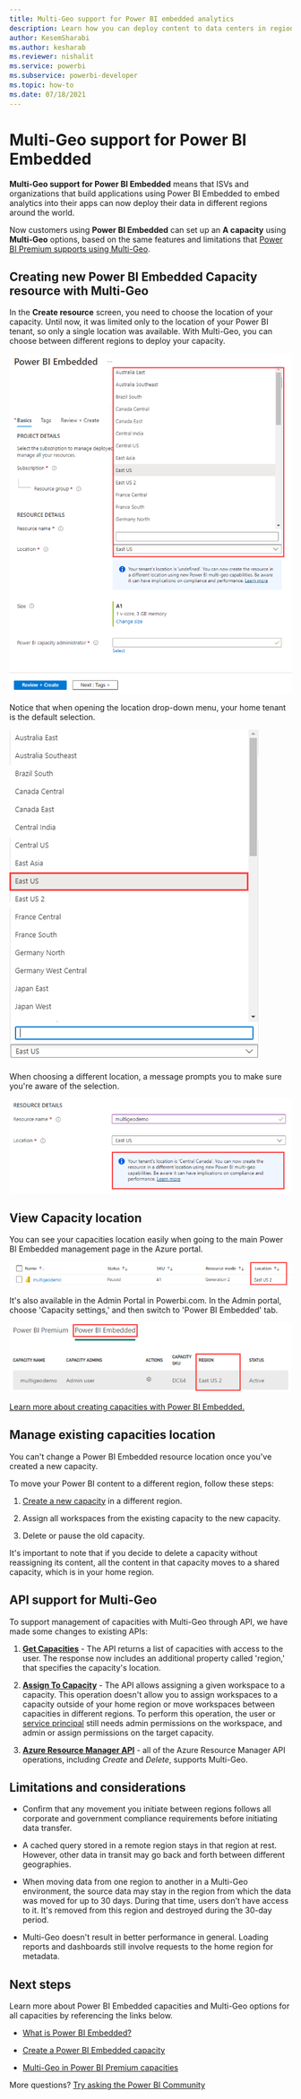 ```yaml
---
title: Multi-Geo support for Power BI embedded analytics
description: Learn how you can deploy content to data centers in regions other than the home region of your Power BI embedded analytics solution. Use Multi-Geo support. 
author: KesemSharabi
ms.author: kesharab
ms.reviewer: nishalit
ms.service: powerbi
ms.subservice: powerbi-developer
ms.topic: how-to
ms.date: 07/18/2021
---
```


# Multi-Geo support for Power BI Embedded

**Multi-Geo support for Power BI Embedded** means that ISVs and organizations that build applications using Power BI Embedded to embed analytics into their apps can now deploy their data in different regions around the world.

Now customers using **Power BI Embedded** can set up an **A capacity** using **Multi-Geo** options, based on the same features and limitations that [Power BI Premium supports using Multi-Geo](../../admin/service-admin-premium-Multi-Geo.md).

## Creating new Power BI Embedded Capacity resource with Multi-Geo

In the **Create resource** screen, you need to choose the location of your capacity. Until now, it was limited only to the location of your Power BI tenant, so only a single location was available. With Multi-Geo, you can choose between different regions to deploy your capacity.

![Power BI Embedded Multi-Geo setup](media/embedded-multi-geo/pbie-multi-geo-setup.png)

Notice that when opening the location drop-down menu, your home tenant is the default selection.
  
![Power BI Embedded Multi Geo default location](media/embedded-multi-geo/pbie-multi-geo-default-location.png)

When choosing a different location, a message prompts you to make sure you're aware of the selection.

![Location change](media/embedded-multi-geo/pbie-multi-geo-location-change.png)

## View Capacity location

You can see your capacities location easily when going to the main Power BI Embedded management page in the Azure portal.

![Capacities with different locations](media/embedded-multi-geo/pbie-multi-geo-location-different.png)

It's also available in the Admin Portal in Powerbi.com. In the Admin portal, choose 'Capacity settings,' and then switch to 'Power BI Embedded' tab.

![View in admin portal](media/embedded-multi-geo/pbie-multi-geo-admin-portal.png)

[Learn more about creating capacities with Power BI Embedded.](azure-pbie-create-capacity.md)

## Manage existing capacities location

You can't change a Power BI Embedded resource location once you've created a new capacity.

To move your Power BI content to a different region, follow these steps:

1. [Create a new capacity](azure-pbie-create-capacity.md) in a different region.

2. Assign all workspaces from the existing capacity to the new capacity.

3. Delete or pause the old capacity.

It's important to note that if you decide to delete a capacity without reassigning its content, all the content in that capacity moves to a shared capacity, which is in your home region.

## API support for Multi-Geo

To support management of capacities with Multi-Geo through API, we have made some changes to existing APIs:

1. **[Get Capacities](/rest/api/power-bi/capacities/getcapacities)** - The API returns a list of capacities with access to the user. The response now includes an additional property called 'region,' that specifies the capacity's location.

2. **[Assign To Capacity](/rest/api/power-bi/capacities)** - The API allows assigning a given workspace to a capacity. This operation doesn't allow you to assign workspaces to a capacity outside of your home region or move workspaces between capacities in different regions. To perform this operation, the user or [service principal](embed-service-principal.md) still needs admin permissions on the workspace, and admin or assign permissions on the target capacity.

3. **[Azure Resource Manager API](/rest/api/power-bi-embedded/capacities)** - all of the Azure Resource Manager API operations, including *Create* and *Delete*, supports Multi-Geo.

## Limitations and considerations

* Confirm that any movement you initiate between regions follows all corporate and government compliance requirements before initiating data transfer.

* A cached query stored in a remote region stays in that region at rest. However, other data in transit may go back and forth between different geographies.

* When moving data from one region to another in a Multi-Geo environment, the source data may stay in the region from which the data was moved for up to 30 days. During that time, users don't have access to it. It's removed from this region and destroyed during the 30-day period.

* Multi-Geo doesn't result in better performance in general. Loading reports and dashboards still involve requests to the home region for metadata.

## Next steps

Learn more about Power BI Embedded capacities and Multi-Geo options for all capacities by referencing the links below.

* [What is Power BI Embedded?](embedded-analytics-power-bi.md)

* [Create a Power BI Embedded capacity](azure-pbie-create-capacity.md)

* [Multi-Geo in Power BI Premium capacities](../../admin/service-admin-premium-multi-geo.md)

More questions? [Try asking the Power BI Community](https://community.powerbi.com/)
